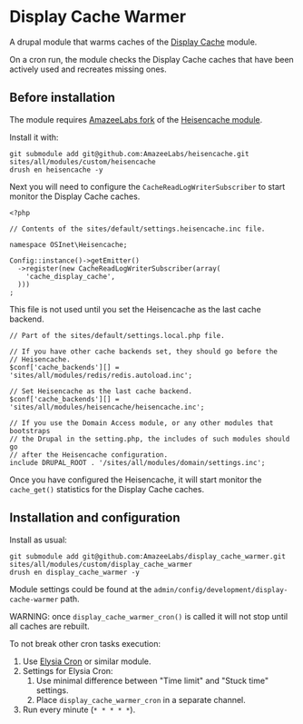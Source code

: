 # Display Cache Warmer

A drupal module that warms caches of the [Display Cache](https://www.drupal.org/project/display_cache) module.

On a cron run, the module checks the  Display Cache caches that have been actively used and recreates missing ones.

## Before installation

The module requires [AmazeeLabs fork](https://github.com/AmazeeLabs/heisencache) of the [Heisencache module](https://github.com/FGM/heisencache).

Install it with:

    git submodule add git@github.com:AmazeeLabs/heisencache.git sites/all/modules/custom/heisencache
    drush en heisencache -y

Next you will need to configure the `CacheReadLogWriterSubscriber` to start monitor the Display Cache caches.

    <?php
    
    // Contents of the sites/default/settings.heisencache.inc file.
    
    namespace OSInet\Heisencache;
    
    Config::instance()->getEmitter()
      ->register(new CacheReadLogWriterSubscriber(array(
        'cache_display_cache',
      )))
    ;

This file is not used until you set the Heisencache as the last cache backend. 

    // Part of the sites/default/settings.local.php file.
    
    // If you have other cache backends set, they should go before the
    // Heisencache.
    $conf['cache_backends'][] = 'sites/all/modules/redis/redis.autoload.inc';
    
    // Set Heisencache as the last cache backend.
    $conf['cache_backends'][] = 'sites/all/modules/heisencache/heisencache.inc';
    
    // If you use the Domain Access module, or any other modules that bootstraps
    // the Drupal in the setting.php, the includes of such modules should go
    // after the Heisencache configuration.
    include DRUPAL_ROOT . '/sites/all/modules/domain/settings.inc';

Once you have configured the Heisencache, it will start monitor the `cache_get()` statistics for the Display Cache caches.

## Installation and configuration
 
Install as usual:

    git submodule add git@github.com:AmazeeLabs/display_cache_warmer.git sites/all/modules/custom/display_cache_warmer
    drush en display_cache_warmer -y

Module settings could be found at the `admin/config/development/display-cache-warmer` path.

WARNING: once `display_cache_warmer_cron()` is called it will not stop until all caches are rebuilt.

To not break other cron tasks execution:

1. Use [Elysia Cron](https://www.drupal.org/project/elysia_cron) or similar module.
1. Settings for Elysia Cron:
    1. Use minimal difference between "Time limit" and "Stuck time" settings.
    1. Place `display_cache_warmer_cron` in a separate channel.
1. Run every minute (`* * * * *`).
